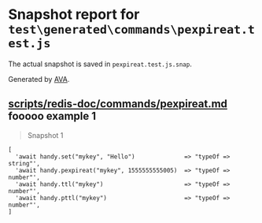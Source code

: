 # Snapshot report for `test\generated\commands\pexpireat.test.js`

The actual snapshot is saved in `pexpireat.test.js.snap`.

Generated by [AVA](https://ava.li).

## [scripts/redis-doc/commands/pexpireat.md](../../../../scripts/redis-doc/commands/pexpireat.md) fooooo example 1

> Snapshot 1

    [
      'await handy.set("mykey", "Hello")              => "typeOf => string"',
      'await handy.pexpireat("mykey", 1555555555005)  => "typeOf => number"',
      'await handy.ttl("mykey")                       => "typeOf => number"',
      'await handy.pttl("mykey")                      => "typeOf => number"',
    ]
